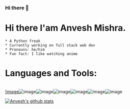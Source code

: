### Hi there 👋

<!--
**Anv3sh/Anv3sh** is a ✨ _special_ ✨ repository because its `README.md` (this file) appears on your GitHub profile.

Here are some ideas to get you started:

- 🔭 I’m currently working on ...
- 🌱 I’m currently learning ...
- 👯 I’m looking to collaborate on ...
- 🤔 I’m looking for help with ...
- 💬 Ask me about ...
- 📫 How to reach me: ...
- 😄 Pronouns: ...
- ⚡ Fun fact: ...
-->
# Hi there I'am Anvesh Mishra.
    * A Python freak
    * Currently working on full stack web dev
    * Pronouns: he/him
    * Fun fact: I like watching anime
    
    
# Languages and Tools:
| | | | | | | |
|-----|-----|-----|-----|-----|-----|-----|
[!image](https://user-images.githubusercontent.com/51405870/121836225-af49d180-ccf0-11eb-9e6b-6153f4297d79.png)![image](https://user-images.githubusercontent.com/51405870/121836248-b7097600-ccf0-11eb-8de8-7de03b02055a.png)![image](https://user-images.githubusercontent.com/51405870/121836285-bf61b100-ccf0-11eb-912f-e948a58343bd.png)![image](https://user-images.githubusercontent.com/51405870/121836294-c688bf00-ccf0-11eb-8027-d3d1fc312eef.png)![image](https://user-images.githubusercontent.com/51405870/121836302-ca1c4600-ccf0-11eb-9536-5ccfca7c8316.png)![image](https://user-images.githubusercontent.com/51405870/121836309-ce486380-ccf0-11eb-8b8e-4ea091501dad.png)![image](https://user-images.githubusercontent.com/51405870/121836316-d2748100-ccf0-11eb-8ba0-3f73f5c6832e.png)

[![Anvesh's github stats](https://github-readme-stats.vercel.app/api?username=Anv3sh)](https://github.com/Anv3sh/github-readme-stats)





